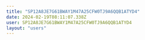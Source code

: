 ```yaml
---
title: "SP12A8JE7G61BWAY1M47A25CFW0TJ9A6QQB1ATYD4"
date: 2024-02-19T08:11:07.338Z
user: SP12A8JE7G61BWAY1M47A25CFW0TJ9A6QQB1ATYD4
layout: "users"
---
```

    